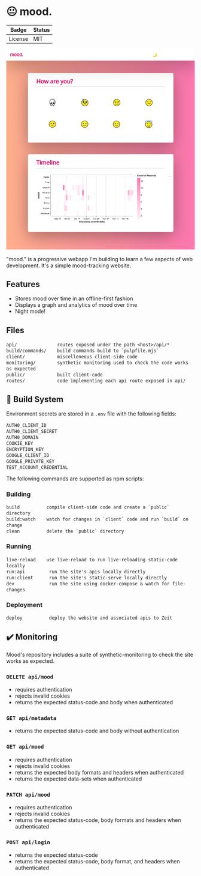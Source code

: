 
# 😐 mood.

Badge | Status
----- | ------
License | MIT

![example screenshot](screenshot.png "Example Screenshot")

"mood." is a progressive webapp I'm building to learn a few aspects of web development. It's a simple mood-tracking website.

## Features

- Stores mood over time in an offline-first fashion
- Displays a graph and analytics of mood over time
- Night mode!

## Files

```
api/               routes exposed under the path <host>/api/*
build/commands/    build commands build to `pulpfile.mjs`
client/            miscelleneous client-side code
monitoring/        synthetic monitoring used to check the code works as expected
public/            built client-code
routes/            code implementing each api route exposed in api/
```

## 🧰 Build System

Environment secrets are stored in a `.env` file with the following fields:

```
AUTH0_CLIENT_ID
AUTH0_CLIENT_SECRET
AUTH0_DOMAIN
COOKIE_KEY
ENCRYPTION_KEY
GOOGLE_CLIENT_ID
GOOGLE_PRIVATE_KEY
TEST_ACCOUNT_CREDENTIAL
```

The following commands are supported as npm scripts:

### Building
```
build          compile client-side code and create a `public` directory
build:watch    watch for changes in `client` code and run `build` on change
clean          delete the `public` directory
```

### Running
```
live-reload    use live-reload to run live-reloading static-code locally
run:api         run the site's apis locally directly
run:client      run the site's static-serve locally directly
dev             run the site using docker-compose & watch for file-changes
```

### Deployment
```
deploy          deploy the website and associated apis to Zeit
```

## ✔️ Monitoring

Mood's repository includes a suite of synthetic-monitoring to check the site works as expected.

### `DELETE api/mood`

- requires authentication
- rejects invalid cookies
- returns the expected status-code and body when authenticated

### `GET api/metadata`

- returns the expected status-code and body without authentication

### `GET api/mood`

- requires authentication
- rejects invalid cookies
- returns the expected body formats and headers when authenticated
- returns the expected data-sets when authenticated

### `PATCH api/mood`

- requires authentication
- rejects invalid cookies
- returns the expected status-code, body formats and headers when authenticated

### `POST api/login`

- returns the expected status-code
- returns the expected status-code, body format, and headers when authenticated
